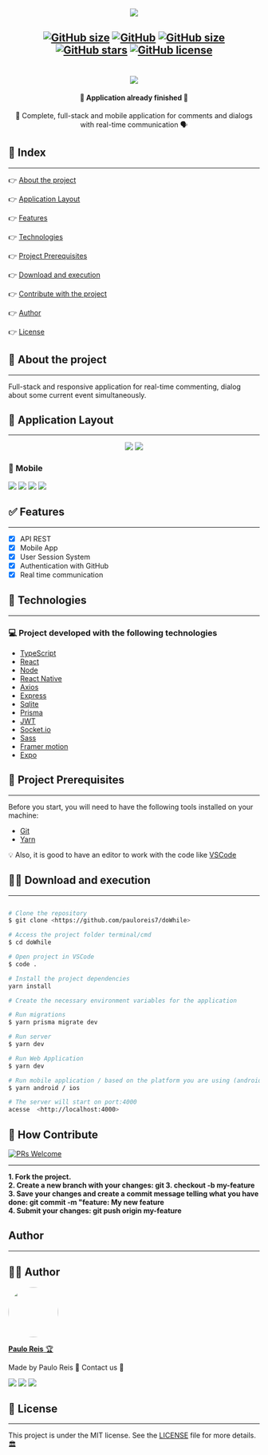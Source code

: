 <h1 align="center">
    <img src=".github/Logo.png" />
</h1>

<h2 align="center">

[![GitHub size](https://img.shields.io/github/repo-size/pauloreis7/doWhile?color=purple)](https://github.com/pauloreis7/doWhile/issues)
[![GitHub](https://img.shields.io/badge/types-TypeScript-%23007acc)](https://github.com/pauloreis7/doWhile)
[![GitHub size](https://img.shields.io/github/last-commit/pauloreis7/doWhile?color=%23964b00)](https://github.com/pauloreis7/doWhile/commits)
[![GitHub stars](https://img.shields.io/github/stars/pauloreis7/doWhile?color=%23f9d71c&style=flat)](https://github.com/pauloreis7/doWhile/stargazers)
[![GitHub license](https://img.shields.io/github/license/pauloreis7/Foodfy)](https://github.com/pauloreis7/doWhile/blob/master/LICENSE)
	
</h2>

<h1 align="center">
    <img src=".github/Cover.png" />
</h1>

<h4 align="center">🏁 Application already finished 🏁</h4>

<p align="center">💬 Complete, full-stack and mobile application for comments and dialogs with real-time communication 🗣</p>

## 🔗 Index
---
 <p>👉 <a href="#about">About the project</a> </p>
 <p>👉 <a href="#layout">Application Layout</a> </p>
 <p>👉 <a href="#func">Features</a> </p>
 <p>👉 <a href="#techs">Technologies</a> </p>
 <p>👉 <a href="#requests">Project Prerequisites</a> </p>
 <p>👉 <a href="#work">Download and execution</a> </p>
 <p>👉 <a href="#contribute">Contribute with the project</a> </p>
 <p>👉 <a href="#author">Author</a> </p>
 <p>👉 <a href="#license">License</a> </p>

<a id="about"></a>
## 🔎 About the project
---
<p>Full-stack and responsive application for real-time commenting, dialog about some current event simultaneously.</p>

<a id="layout"></a>
## 🎨 Application Layout
---
<p align="center">
<img src=".github/desktop/Home.png"/>
<img src=".github/desktop/HomeLogged.png"/>

### 📱 Mobile
<img src=".github/mobile/splash.png"/>
<img src=".github/mobile/Home.png"/>
<img src=".github/mobile/HomeLogged.png"/>
<img src=".github/mobile/HomeLoggedKey.png"/>
</p>

<a id="func"></a>
## ✅ Features
---
- [x] API REST
- [x] Mobile App
- [x] User Session System
- [x] Authentication with GitHub
- [x] Real time communication

<a id="techs"></a>
## 🧪 Technologies
---
### 💻 Project developed with the following technologies

- [TypeScript](https://www.typescriptlang.org/)
- [React](https://reactjs.org/)
- [Node](https://nodejs.org/)
- [React Native](https://reactnative.dev/)
- [Axios](https://axios-http.com/)
- [Express](http://expressjs.com/)
- [Sqlite](https://sqlite.org/index.html)
- [Prisma](https://www.prisma.io/)
- [JWT](https://jwt.io/)
- [Socket.io](https://socket.io/)
- [Sass](https://sass-lang.com/)
- [Framer motion](https://www.framer.com/motion/)
- [Expo](https://expo.dev/)

<a id="requests"></a>
## 🚨 Project Prerequisites
---
 Before you start, you will need to have the following tools installed on your machine:

* [Git](https://git-scm.com)
* [Yarn](https://yarnpkg.com/)

💡 Also, it is good to have an editor to work with the code like [VSCode](https://code.visualstudio.com/)

<a id="work"></a>
## 🏄‍♂️ Download and execution
---

````bash

# Clone the repository
$ git clone <https://github.com/pauloreis7/doWhile>

# Access the project folder terminal/cmd
$ cd doWhile

# Open project in VSCode
$ code .

# Install the project dependencies
yarn install

# Create the necessary environment variables for the application

# Run migrations
$ yarn prisma migrate dev

# Run server
$ yarn dev

# Run Web Application
$ yarn dev

# Run mobile application / based on the platform you are using (android/ios)
$ yarn android / ios

# The server will start on port:4000
acesse  <http://localhost:4000>

````

<a id="contribute"></a>
## 🎉 How Contribute

[![PRs Welcome](https://img.shields.io/badge/PRs-welcome-brightgreen.svg?style=flat-square)](https://github.com/pauloreis7/doWhile/pulls)

---

<b>1. Fork the project.</b> <br />
<b>2. Create a new branch with your changes: git 3. checkout -b my-feature</b> <br />
<b>3. Save your changes and create a commit message telling what you have done: git commit -m "feature: My new feature</b> <br />
<b>4. Submit your changes: git push origin my-feature</b>


<a id="author"></a>
## Author
---

## 👨‍💻 Author

<a href="https://github.com/pauloreis7">

<img style="border-radius: 50%;" src="https://avatars1.githubusercontent.com/u/63323224?s=400&v=4" width="100px;" alt=""/>

<b>Paulo Reis</b> 🏆 

</a>

<p>Made by Paulo Reis 🤴 Contact us 👋</p>

<a href = "mailto:paulosilvadosreis2057@gmail.com"><img src="https://img.shields.io/badge/Gmail-D14836?style=for-the-badge&logo=gmail&logoColor=white" target="_blank"></a>
<a href="https://www.linkedin.com/in/paulo-reis7/" target="_blank"><img src="https://img.shields.io/badge/-LinkedIn-%230077B5?style=for-the-badge&logo=linkedin&logoColor=white" target="_blank"></a>
<a href="https://www.instagram.com/pauloreis.7" target="_blank"><img src="https://img.shields.io/badge/-Instagram-%23E4405F?style=for-the-badge&logo=instagram&logoColor=white" target="_blank"></a>

<a id="license"></a>
## 📝 License
---
This project is under the MIT license. See the [LICENSE](LICENSE) file for more details.🏛️

